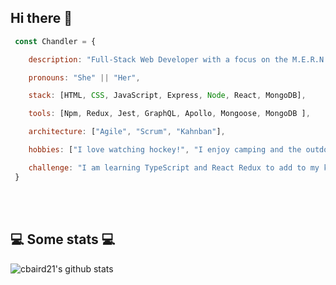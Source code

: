 ## Hi there 👋  

```javascript
 const Chandler = {

    description: "Full-Stack Web Developer with a focus on the M.E.R.N. stack",  

    pronouns: "She" || "Her",  

    stack: [HTML, CSS, JavaScript, Express, Node, React, MongoDB],  

    tools: [Npm, Redux, Jest, GraphQL, Apollo, Mongoose, MongoDB ],  

    architecture: ["Agile", "Scrum", "Kahnban"],   

    hobbies: ["I love watching hockey!", "I enjoy camping and the outdoors", "Quality time with family and friends is a high priority for me"],

    challenge: "I am learning TypeScript and React Redux to add to my knowledge of react."  
 }

```

</br></br>
<h2>💻 Some stats 💻</h2>

![cbaird21's github stats](https://github-readme-stats.vercel.app/api?username=cbaird21&show_icons=true&title_color=fff&icon_color=79ff97&text_color=9f9f9f&bg_color=151515)






